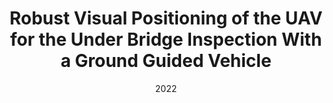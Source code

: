 ---
title: "Robust Visual Positioning of the UAV for the Under Bridge Inspection With a Ground Guided Vehicle"
collection: publications
permalink: /publication/paper-tunnel-inspection
# excerpt: 'This paper is about the number 1. The number 2 is left for future work.'
date: 2022
# venue: 'Journal 1'
# paperurl: 'http://academicpages.github.io/files/paper1.pdf'
citation: 'Your Name, You. (2009). &quot;Paper Title Number 1.&quot; <i>Journal 1</i>. 1(1).'
---
